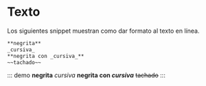 <!-- markdownlint-disable MD031-->

# Texto

Los siguientes snippet muestran como dar formato al texto en línea.

<!-- prettier-ignore -->
```markdown
**negrita**
_cursiva_
**negrita con _cursiva_**
~~tachado~~
```

<!-- prettier-ignore -->
::: demo
**negrita**
_cursiva_
**negrita con _cursiva_**
~~tachado~~
:::

